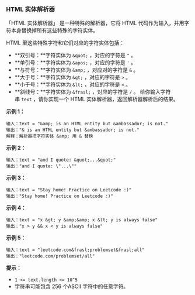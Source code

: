 ### HTML 实体解析器 ###
「HTML 实体解析器」 是一种特殊的解析器，它将 HTML 代码作为输入，并用字符本身替换掉所有这些特殊的字符实体。

HTML 里这些特殊字符和它们对应的字符实体包括：

* **双引号：**字符实体为 `&quot;` ，对应的字符是 `"` 。
* **单引号：**字符实体为 `&apos;` ，对应的字符是 `'` 。
* **与符号：**字符实体为 `&amp;` ，对应对的字符是 `&` 。
* **大于号：**字符实体为 `&gt;` ，对应的字符是 `>` 。
* **小于号：**字符实体为 `&lt;` ，对应的字符是 `<` 。
* **斜线号：**字符实体为 `&frasl;` ，对应的字符是 `/` 。
给你输入字符串 `text` ，请你实现一个 HTML 实体解析器，返回解析器解析后的结果。



**示例 1：**

```
输入：text = "&amp; is an HTML entity but &ambassador; is not."
输出："& is an HTML entity but &ambassador; is not."
解释：解析器把字符实体 &amp; 用 & 替换
```

**示例 2：**

```
输入：text = "and I quote: &quot;...&quot;"
输出："and I quote: \"...\""
```

**示例 3：**

```
输入：text = "Stay home! Practice on Leetcode :)"
输出："Stay home! Practice on Leetcode :)"
```

**示例 4：**

```
输入：text = "x &gt; y &amp;&amp; x &lt; y is always false"
输出："x > y && x < y is always false"
```

**示例 5：**

```
输入：text = "leetcode.com&frasl;problemset&frasl;all"
输出："leetcode.com/problemset/all"
```



**提示：**

* `1 <= text.length <= 10^5`
* 字符串可能包含 256 个ASCII 字符中的任意字符。

